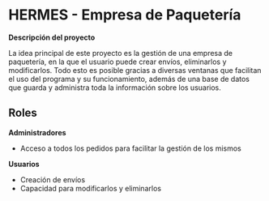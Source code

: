 
# HERMES - Empresa de Paquetería

****Descripción del proyecto****

La idea principal de este proyecto es la gestión de una empresa de paquetería, en la que el usuario puede crear envíos, eliminarlos y modificarlos. Todo esto es posible 
gracias a diversas ventanas que facilitan el uso del programa y su funcionamiento, además de una base de datos que guarda y administra toda la información sobre los usuarios. 

## Roles

**Administradores**
- Acceso a todos los pedidos para facilitar la gestión de los mismos 

**Usuarios**
- Creación de envíos
- Capacidad para modificarlos y eliminarlos
